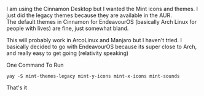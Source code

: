 I am using the Cinnamon Desktop but I wanted the Mint icons and themes.
I just did the legacy themes because they are available in the AUR.  
The default themes in Cinnamon for EndeavourOS (basically Arch Linux for people with lives) are fine, just somewhat bland.

This will probably work in ArcoLinux and Manjaro but I haven't tried.  I basically decided to go with EndeavourOS because its super close to Arch, and really easy to get going (relativity speaking)

One Command To Run

`yay -S mint-themes-legacy mint-y-icons mint-x-icons mint-sounds`

That's it 
